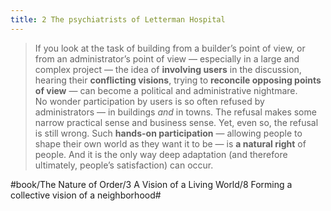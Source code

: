 ```yaml
---
title: 2 The psychiatrists of Letterman Hospital
---
```


> If you look at the task of building from a builder’s point of view, or from an administrator’s point of view — especially in a large and complex project — the idea of **involving users** in the discussion, hearing their **conflicting visions**, trying to **reconcile opposing points of view** — can become a political and administrative nightmare.  
> No wonder participation by users is so often refused by administrators — in buildings *and* in towns. The refusal makes some narrow practical sense and business sense. Yet, even so, the refusal is still wrong. Such **hands-on participation** — allowing people to shape their own world as they want it to be — is **a natural right** of people. And it is the only way deep adaptation (and therefore ultimately, people’s satisfaction) can occur.  

#book/The Nature of Order/3 A Vision of a Living World/8 Forming a collective vision of a neighborhood#